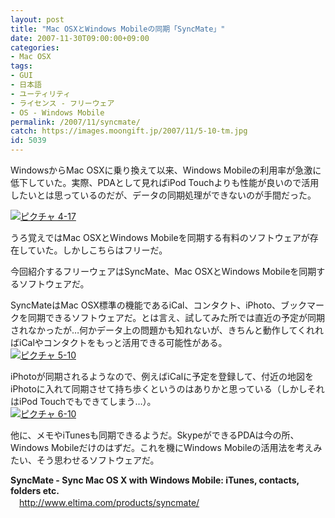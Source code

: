 ```yaml
---
layout: post
title: "Mac OSXとWindows Mobileの同期「SyncMate」"
date: 2007-11-30T09:00:00+09:00
categories:
- Mac OSX
tags: 
- GUI
- 日本語
- ユーティリティ
- ライセンス - フリーウェア
- OS - Windows Mobile
permalink: /2007/11/syncmate/
catch: https://images.moongift.jp/2007/11/5-10-tm.jpg
id: 5039
---
```

WindowsからMac OSXに乗り換えて以来、Windows Mobileの利用率が急激に低下していた。実際、PDAとして見ればiPod Touchよりも性能が良いので活用したいとは思っているのだが、データの同期処理ができないのが手間だった。   
  
[![ピクチャ 4-17](https://images.moongift.jp/2007/11/4-17-tm.jpg)](https://images.moongift.jp/2007/11/4-17.png)  
  
うろ覚えではMac OSXとWindows Mobileを同期する有料のソフトウェアが存在していた。しかしこちらはフリーだ。   
  
今回紹介するフリーウェアはSyncMate、Mac OSXとWindows Mobileを同期するソフトウェアだ。   
<!--more-->  
SyncMateはMac OSX標準の機能であるiCal、コンタクト、iPhoto、ブックマークを同期できるソフトウェアだ。とは言え、試してみた所では直近の予定が同期されなかったが…何かデータ上の問題かも知れないが、きちんと動作してくれればiCalやコンタクトをもっと活用できる可能性がある。   
[![ピクチャ 5-10](https://images.moongift.jp/2007/11/5-10-tm.jpg)](https://images.moongift.jp/2007/11/5-10.png)  
  
iPhotoが同期されるようなので、例えばiCalに予定を登録して、付近の地図をiPhotoに入れて同期させて持ち歩くというのはありかと思っている（しかしそれはiPod Touchでもできてしまう…）。   
[![ピクチャ 6-10](https://images.moongift.jp/2007/11/6-10-tm.jpg)](https://images.moongift.jp/2007/11/6-10.png)  
  
他に、メモやiTunesも同期できるようだ。SkypeができるPDAは今の所、Windows Mobileだけのはずだ。これを機にWindows Mobileの活用法を考えみたい、そう思わせるソフトウェアだ。   
  
**SyncMate - Sync Mac OS X with Windows Mobile: iTunes, contacts, folders etc.**   
　[http://www.eltima.com/products/syncmate/   
](http://www.eltima.com/products/syncmate/)

